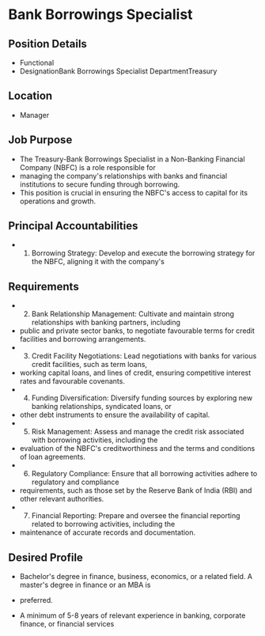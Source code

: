 # Bank Borrowings Specialist

## Position Details

* Functional
* DesignationBank Borrowings Specialist DepartmentTreasury

## Location

* Manager

## Job Purpose

* The Treasury-Bank Borrowings Specialist in a Non-Banking Financial Company (NBFC) is a role responsible for
* managing the company's relationships with banks and financial institutions to secure funding through borrowing.
* This position is crucial in ensuring the NBFC's access to capital for its operations and growth.

## Principal Accountabilities

* 1. Borrowing Strategy: Develop and execute the borrowing strategy for the NBFC, aligning it with the company's

## Requirements

* 2. Bank Relationship Management: Cultivate and maintain strong relationships with banking partners, including
* public and private sector banks, to negotiate favourable terms for credit facilities and borrowing arrangements.
* 3. Credit Facility Negotiations: Lead negotiations with banks for various credit facilities, such as term loans,
* working capital loans, and lines of credit, ensuring competitive interest rates and favourable covenants.
* 4. Funding Diversification: Diversify funding sources by exploring new banking relationships, syndicated loans, or
* other debt instruments to ensure the availability of capital.
* 5. Risk Management: Assess and manage the credit risk associated with borrowing activities, including the
* evaluation of the NBFC's creditworthiness and the terms and conditions of loan agreements.
* 6. Regulatory Compliance: Ensure that all borrowing activities adhere to regulatory and compliance
* requirements, such as those set by the Reserve Bank of India (RBI) and other relevant authorities.
* 7. Financial Reporting: Prepare and oversee the financial reporting related to borrowing activities, including the
* maintenance of accurate records and documentation.

## Desired Profile

- Bachelor's degree in finance, business, economics, or a related field. A master's degree in finance or an MBA is
* preferred.
- A minimum of 5-8 years of relevant experience in banking, corporate finance, or financial services
